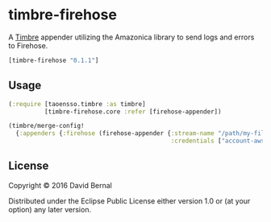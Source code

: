 # timbre-firehose

A [Timbre](https://github.com/ptaoussanis/timbre) appender utilizing the Amazonica library to send logs and errors to Firehose.

```clojure
[timbre-firehose "0.1.1"]
```

## Usage

```clojure
(:require [taoensso.timbre :as timbre]
          [timbre-firehose.core :refer [firehose-appender])

(timbre/merge-config!
  {:appenders {:firehose (firehose-appender {:stream-name "/path/my-file.log"
                                             :credentials ["account-aws-access-key" "secret" "us-east-1"]})}})
```

## License

Copyright © 2016 David Bernal

Distributed under the Eclipse Public License either version 1.0 or (at
your option) any later version.
